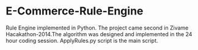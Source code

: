 E-Commerce-Rule-Engine
======================

Rule Engine implemented in Python. The project came second in Zivame Hacakathon-2014.The algorithm was designed and implemented in the 24 hour coding session. ApplyRules.py script is the main script.


